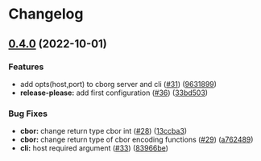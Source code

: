 # Changelog

## [0.4.0](https://github.com/CborgDB/cborg/compare/v0.3.0...v0.4.0) (2022-10-01)


### Features

* add opts(host,port) to cborg server and cli ([#31](https://github.com/CborgDB/cborg/issues/31)) ([9631899](https://github.com/CborgDB/cborg/commit/96318990460efc3c18ded547163c90abf92a9ea1))
* **release-please:** add first configuration ([#36](https://github.com/CborgDB/cborg/issues/36)) ([33bd503](https://github.com/CborgDB/cborg/commit/33bd503f0f6b83f603f221ea7dddc419b9e4fafc))


### Bug Fixes

* **cbor:** change return type cbor int ([#28](https://github.com/CborgDB/cborg/issues/28)) ([13ccba3](https://github.com/CborgDB/cborg/commit/13ccba35465ac161e1ee53127f08fac12ff1a6ba))
* **cbor:** change return type of cbor encoding functions ([#29](https://github.com/CborgDB/cborg/issues/29)) ([a762489](https://github.com/CborgDB/cborg/commit/a7624891409955a1ed7453f1a73d3669a9700f31))
* **cli:** host required argument ([#33](https://github.com/CborgDB/cborg/issues/33)) ([83966be](https://github.com/CborgDB/cborg/commit/83966be46d164835c15704f1a2316f104aa0a6be))
